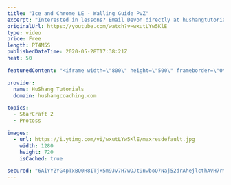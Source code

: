 ```yaml
---
title: "Ice and Chrome LE - Walling Guide PvZ"
excerpt: "Interested in lessons? Email Devon directly at hushangtutorials@outlook.com ------------------------------------------------------------------------------------------------------- Want to support HuShang Tutorials directly? Patreon is a website where you can contribute a monthly donation that will help"
originalUrl: https://youtube.com/watch?v=wxutLYw5KlE
type: video
price: Free
length: PT4M5S
publishedDateTime: 2020-05-28T17:38:21Z
heat: 50

featuredContent: "<iframe width=\"800\" height=\"500\" frameborder=\"0\" src=\"https://www.youtube.com/embed/wxutLYw5KlE\" allow=\"accelerometer; autoplay; encrypted-media; gyroscope; picture-in-picture\" allowfullscreen></iframe>"

provider:
  name: HuShang Tutorials
  domain: hushangcoaching.com

topics:
  - StarCraft 2
  - Protoss

images:
  - url: https://i.ytimg.com/vi/wxutLYw5KlE/maxresdefault.jpg
    width: 1280
    height: 720
    isCached: true

secured: "6AiYYZYG4pTxBQ0H8ITj+5m9Jv7H7wDJt9nwboO7Naj52drAhejlcthAVH7rMndQUch/J7PVF6KAMsp7PnnYzQUmKURfzmHgn2+5Wn328xHjXSQlPNJk/+N8DrCZ7BQfR4kZEYcLGxL4fRREOao2kh7uigW++bd5OoF+fgSBYee09y6Efuo4CJaYuNdtRr0TQmelpY8Fsu52Feb5LNehbtrxKFP1TKsxC6TbupMDFxUHWc5prQGDmNPk1Xk26eqt8Y2HpztCwapc8LmrgLS1AoBRz/SYd7iZaN4RvDszqgailnKTGriwbU28ZDNc6dwYnSQfo9uoehysd4AJNNS3Uu8OsSCAb1JYRhmhSUyOYwVTN7p2THtbgwwwIu0T6WqVFHUTQ+lWpLnlVLQJ7d9o0KXkag6fsHmRPeWqec7LiPA=;EUcrc6q52TIN2m/T/yIBHQ=="
---
```


